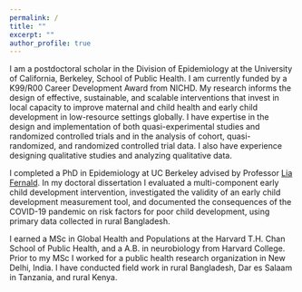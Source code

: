 ```yaml
---
permalink: /
title: ""
excerpt: ""
author_profile: true
---
```


I am a postdoctoral scholar in the Division of Epidemiology at the University of California, Berkeley, School of Public Health. I am currently funded by a K99/R00 Career Development Award from NICHD. My research informs the design of effective, sustainable, and scalable interventions that invest in local capacity to improve maternal and child health and early child development in low-resource settings globally. I have expertise in the design and implementation of both quasi-experimental studies and randomized controlled trials and in the analysis of cohort, quasi-randomized, and randomized controlled trial data. I also have experience designing qualitative studies and analyzing qualitative data.

I completed a PhD in Epidemiology at UC Berkeley advised by Professor <a href="https://publichealth.berkeley.edu/people/lia-fernald/" target="_blank" rel="noopener noreferrer">Lia Fernald</a>. In my doctoral dissertation I evaluated a multi-component early child development intervention, investigated the validity of an early child development measurement tool, and documented the consequences of the COVID-19 pandemic on risk factors for poor child development, using primary data collected in rural Bangladesh. 

I earned a MSc in Global Health and Populations at the Harvard T.H. Chan School of Public Health, and a A.B. in neurobiology from Harvard College. Prior to my MSc I worked for a public health research organization in New Delhi, India. I have conducted field work in rural Bangladesh, Dar es Salaam in Tanzania, and rural Kenya.
